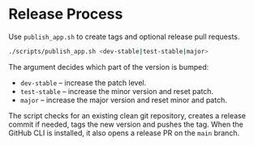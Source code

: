 # Release Process

Use `publish_app.sh` to create tags and optional release pull requests.

```bash
./scripts/publish_app.sh <dev-stable|test-stable|major>
```

The argument decides which part of the version is bumped:

- `dev-stable` – increase the patch level.
- `test-stable` – increase the minor version and reset patch.
- `major` – increase the major version and reset minor and patch.

The script checks for an existing clean git repository, creates a release commit if needed, tags the new version and pushes the tag. When the GitHub CLI is installed, it also opens a release PR on the `main` branch.
